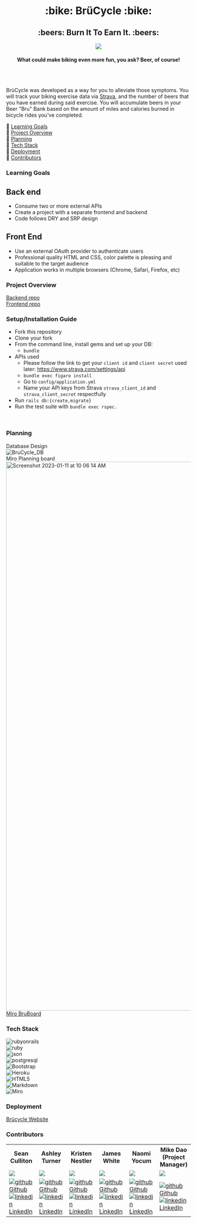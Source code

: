 
<h1 align="center"> :bike: BrüCycle :bike: </h1>
<h2 align="center">:beers: Burn It To Earn It. :beers:</h2>
<div align="center">
  <img src="https://media.giphy.com/media/VEyS5blLoyMCQ1HvOb/giphy.gif">
  <br>
  <h4> What could make biking even more fun, you ask? Beer, of course!</h4>
</div>

<br>
<br>

BrüCycle was developed as a way for you to alleviate those symptoms. You will track your biking exercise data via [Strava](https://www.strava.com), and the number of beers that you have earned during said exercise. You will accumulate beers in your Beer "Bru" Bank based on the amount of miles and calories burned in bicycle rides you've completed. 

:beer: [Learning Goals](#learning-goals)
<br>
:beer: [Project Overview](#project-overview)
<br>
:beer: [Planning](#planning)
<br>
:beer: [Tech Stack](#tech-stack)
<br>
:beer: [Deployment](#deployment)
<br>
:beer: [Contributors](#contributors)
<br>

### Learning Goals
Back end
  -
  - Consume two or more external APIs 
  - Create a project with a separate frontend and backend
  - Code follows DRY and SRP design
  
 Front End
  -
  - Use an external OAuth provider to authenticate users 
  - Professional quality HTML and CSS, color palette is pleasing and suitable to the target audience
  - Application works in multiple browsers (Chrome, Safari, Firefox, etc)

### Project Overview

[Backend repo](https://github.com/BruCycle/brucycle_be)
<br>
[Frontend repo](https://github.com/BruCycle/brucycle_fe)

### Setup/Installation Guide
- Fork this repository
- Clone your fork
- From the command line, install gems and set up your DB:
  - ```bundle```
- APIs used
  -  Please follow the link to get your ``client id`` and ```client secret``` used later: https://www.strava.com/settings/api
  - ```bundle exec figaro install```
  - Go to ```config/application.yml```
  - Name your API keys from Strava ```strava_client_id``` and ```strava_client_secret``` respectfully
- Run ```rails db:{create,migrate}```
- Run the test suite with ```bundle exec rspec.```


<br>

### Planning
Database Design
<br>
  ![BruCycle_DB](https://user-images.githubusercontent.com/103780823/211390915-8ba95209-28ba-4c64-8aa6-24038cb32eee.png)
  <br>
Miro Planning board
<br>
  <img width="1497" alt="Screenshot 2023-01-11 at 10 06 14 AM" src="https://user-images.githubusercontent.com/108167041/211884129-d20d44af-179a-492a-b3a3-268329ceb022.png">
<br>
[Miro BruBoard](https://miro.com/app/board/uXjVP1oyu60=/#tpicker-content)
### Tech Stack
![rubyonrails](https://img.shields.io/badge/rubyonrails-6.0.6-000000?style=for-the-badge&logo=rubyonrails&logoColor=red)
<br>
![ruby](https://img.shields.io/badge/ruby-2.7.4-000000?style=for-the-badge&logo=ruby&logoColor=red)
<br>
![json](https://img.shields.io/badge/json-000000?style=for-the-badge&logo=json&logoColor=white)
<br>
![postgresql](https://img.shields.io/badge/postgresql-000000?style=for-the-badge&logo=postgresql&logoColor=light-blue)
<br> 
![Bootstrap](https://img.shields.io/badge/bootstrap-000000?style=for-the-badge&logo=bootstrap&logoColor=white)
<br> 
![Heroku](https://img.shields.io/badge/heroku-000000.svg?style=for-the-badge&logo=heroku&logoColor=%23430098)
<br>
![HTML5](https://img.shields.io/badge/html5-000000.svg?style=for-the-badge&logo=html5&logoColor=23E34F26)
<br>
![Markdown](https://img.shields.io/badge/markdown-000000.svg?style=for-the-badge&logo=markdown&logoColor=white)
<br>
![Miro](https://img.shields.io/badge/Miro-000000?style=for-the-badge&logo=Miro&logoColor=yellow)
<br>
 

### Deployment
[Brücycle Website](https://brucycle-fe.herokuapp.com/)

### Contributors

<table>
  <tr>
    <th>Sean Culliton</th>
    <th>Ashley Turner</th>
    <th>Kristen Nestler</th>
    <th>James White</th>
    <th>Naomi Yocum</th>
    <th>Mike Dao<br>(Project Manager)</th>
  </tr>
  <tr>
    <td><img src="https://avatars.githubusercontent.com/u/108320490?s=120&v=4"></td>
    <td><img src="https://avatars.githubusercontent.com/u/105073232?s=120&v=4"></td>
    <td><img src="https://avatars.githubusercontent.com/u/103780823?s=120&v=4"></td>
    <td><img src="https://avatars.githubusercontent.com/u/108167041?s=120&v=4"></td>
    <td><img src="https://avatars.githubusercontent.com/u/102825498?s=120&v=4"></td>
    <td><img src="https://avatars.githubusercontent.com/u/3011748?s=120&v=4"></td>
  </tr>
 
  <tr>
    <td>
       <a href="https://github.com/smculliton" rel="nofollow noreferrer">
          <img src="https://i.stack.imgur.com/tskMh.png" alt="github"> Github
      </a><br>
        <a href="https://www.linkedin.com/in/seanculliton" rel="nofollow noreferrer">
          <img src="https://i.stack.imgur.com/gVE0j.png" alt="linkedin"> LinkedIn
      </a>
    </td>
    <td>
      <a href="https://github.com/ashuhleyt"  rel="nofollow noreferrer">
          <img src="https://i.stack.imgur.com/tskMh.png" alt="github"> Github
        </a><br>
      <a href="https://www.linkedin.com/in/ashuhleyt/" rel="nofollow noreferrer">
    <img src="https://i.stack.imgur.com/gVE0j.png" alt="linkedin"> LinkedIn
        </a>
    </td>
    <td>
      <a href="https://github.com/knestler" rel="nofollow noreferrer">
          <img src="https://i.stack.imgur.com/tskMh.png" alt="github"> Github
        </a><br>
      <a href="https://www.linkedin.com/in/kristen-nestler/ rel="nofollow noreferrer">
    <img src="https://i.stack.imgur.com/gVE0j.png" alt="linkedin"> LinkedIn
        </a>
    </td>
    <td>
      <a href="https://github.com/James-E-White"  rel="nofollow noreferrer">
          <img src="https://i.stack.imgur.com/tskMh.png" alt="github"> Github
        </a><br>
      <a href="https://www.linkedin.com/in/james-ed-wh/" rel="nofollow noreferrer">
    <img src="https://i.stack.imgur.com/gVE0j.png" alt="linkedin"> LinkedIn
        </a>
    </td>
    <td>
      <a href="https://github.com/naomiyocum" rel="nofollow noreferrer">
          <img src="https://i.stack.imgur.com/tskMh.png" alt="github"> Github
        </a><br>
      <a href="https://www.linkedin.com/in/naomiyocum/" rel="nofollow noreferrer">
    <img src="https://i.stack.imgur.com/gVE0j.png" alt="linkedin"> LinkedIn
        </a>
    </td>
    <td>
      <a href="https://github.com/mikedao" rel="nofollow noreferrer">
          <img src="https://i.stack.imgur.com/tskMh.png" alt="github"> Github
            </a><br>
            <a href="https://www.linkedin.com/in/michaeldao/" rel="nofollow noreferrer">
    <img src="https://i.stack.imgur.com/gVE0j.png" alt="linkedin"> LinkedIn                                                         
        </a><br>
    </td>
  </tr>
</table>
